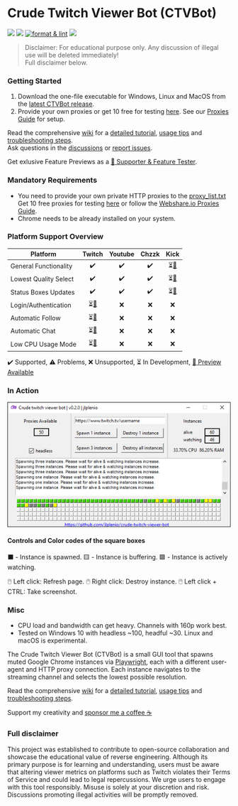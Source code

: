 # Crude Twitch Viewer Bot (CTVBot)
[![](https://img.shields.io/github/downloads/jlplenio/crude-twitch-viewer-bot/total)](https://github.com/jlplenio/crude-twitch-viewer-bot/releases/latest)
[![](https://github.com/jlplenio/crude-twitch-viewer-bot/actions/workflows/pytest.yml/badge.svg)](https://github.com/jlplenio/crude-twitch-viewer-bot/actions/workflows/pytest.yml)
[![format & lint](https://github.com/jlplenio/crude-twitch-viewer-bot/actions/workflows/format_lint.yml/badge.svg)](https://github.com/jlplenio/crude-twitch-viewer-bot/actions/workflows/format_lint.yml)
[![](https://github.com/jlplenio/crude-twitch-viewer-bot/actions/workflows/build.yml/badge.svg)](https://github.com/jlplenio/crude-twitch-viewer-bot/actions/workflows/build.yml)

>Disclaimer: For educational purpose only. Any discussion of illegal use will be deleted immediately!  
>Full disclaimer below.
### Getting Started
1. Download the one-file executable for Windows, Linux and MacOS from the [latest CTVBot release](https://github.com/jlplenio/crude-twitch-viewer-bot/releases/latest).  
2. Provide your own proxies or get 10 free for testing [here](https://www.webshare.io/?referral_code=w6nfvip4qp3g). See our [Proxies Guide](https://github.com/jlplenio/crude-twitch-viewer-bot/wiki/Webshare.io-Proxies-Guide) for setup.
   
Read the comprehensive [wiki](https://github.com/jlplenio/crude-twitch-viewer-bot/wiki) for a [detailed tutorial](https://github.com/jlplenio/crude-twitch-viewer-bot/wiki/Detailed-Tutorial), [usage tips](https://github.com/jlplenio/crude-twitch-viewer-bot/wiki/Advanced-features-and-controls) and [troubleshooting steps](https://github.com/jlplenio/crude-twitch-viewer-bot/wiki/Troubleshooting).  
Ask questions in the [discussions](https://github.com/jlplenio/crude-twitch-viewer-bot/discussions) or [report issues](https://github.com/jlplenio/crude-twitch-viewer-bot/issues).

Get exlusive Feature Previews as a [:gem: Supporter & Feature Tester](https://ko-fi.com/jlplenio/posts).

### Mandatory Requirements
- You need to provide your own private HTTP proxies to the [proxy_list.txt](proxy/proxy_list.txt)  
  Get 10 free proxies for testing [here](https://www.webshare.io/?referral_code=w6nfvip4qp3g) or follow the [Webshare.io Proxies Guide](https://github.com/jlplenio/crude-twitch-viewer-bot/wiki/Webshare.io-Proxies-Guide).
- Chrome needs to be already installed on your system.

### Platform Support Overview

| Platform              |                                    Twitch                                     |      Youtube       |       Chzzk        |                                     Kick                                      |
|-----------------------|:-----------------------------------------------------------------------------:|:------------------:|:------------------:|:-----------------------------------------------------------------------------:|
| General Functionality |                              :heavy_check_mark:                               | :heavy_check_mark: | :heavy_check_mark: | ⏳[:gem:](https://github.com/jlplenio/crude-twitch-viewer-bot/discussions/256) |
| Lowest Quality Select |                              :heavy_check_mark:                               | :heavy_check_mark: | :heavy_check_mark: | ⏳[:gem:](https://github.com/jlplenio/crude-twitch-viewer-bot/discussions/256) |
| Status Boxes Updates  |                              :heavy_check_mark:                               | :heavy_check_mark: | :heavy_check_mark: | ⏳[:gem:](https://github.com/jlplenio/crude-twitch-viewer-bot/discussions/256) |
| Login/Authentication  | ⏳[:gem:](https://github.com/jlplenio/crude-twitch-viewer-bot/discussions/256) |        :x:         |        :x:         |                                      :x:                                      |
| Automatic Follow      | ⏳[:gem:](https://github.com/jlplenio/crude-twitch-viewer-bot/discussions/256) |        :x:         |        :x:         |                                      :x:                                      |
| Automatic Chat        | ⏳[:gem:](https://github.com/jlplenio/crude-twitch-viewer-bot/discussions/256) |        :x:         |        :x:         |                                      :x:                                      |
| Low CPU Usage Mode    | ⏳[:gem:](https://github.com/jlplenio/crude-twitch-viewer-bot/discussions/256) |        :x:         |        :x:         |                                      :x:                                      |

:heavy_check_mark: Supported, :warning: Problems, :x: Unsupported, ⏳ In Development, [:gem: Preview Available](https://github.com/jlplenio/crude-twitch-viewer-bot/discussions/256) 

### In Action

![](docs/gui.png)

#### Controls and Color codes of the square boxes

⬛ - Instance is spawned.    🟨 - Instance is buffering.    🟩 - Instance is actively watching.

🖱️ Left click: Refresh page.
🖱️ Right click: Destroy instance.
🖱️ Left click + CTRL: Take screenshot.

### Misc
- CPU load and bandwidth can get heavy. Channels with 160p work best.
- Tested on Windows 10 with headless ~100, headful ~30. Linux and macOS is experimental.

The Crude Twitch Viewer Bot (CTVBot) is a small GUI tool that spawns muted Google Chrome instances via [Playwright](https://github.com/microsoft/playwright-python), each with a different user-agent and HTTP proxy connection. Each instance navigates to the streaming channel and selects the lowest possible resolution.

Read the comprehensive [wiki](https://github.com/jlplenio/crude-twitch-viewer-bot/wiki) for a [detailed tutorial](https://github.com/jlplenio/crude-twitch-viewer-bot/wiki/Detailed-Tutorial), [usage tips](https://github.com/jlplenio/crude-twitch-viewer-bot/wiki/Advanced-features-and-controls) and [troubleshooting steps](https://github.com/jlplenio/crude-twitch-viewer-bot/wiki/Troubleshooting).

Support my creativity and [sponsor me a coffee :coffee:](https://ko-fi.com/jlplenio)

### Full disclaimer
This project was established to contribute to open-source collaboration and showcase the educational value of reverse engineering. Although its primary purpose is for learning and understanding, users must be aware that altering viewer metrics on platforms such as Twitch violates their Terms of Service and could lead to legal repercussions. We urge users to engage with this tool responsibly. Misuse is solely at your discretion and risk. Discussions promoting illegal activities will be promptly removed.




